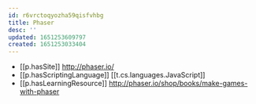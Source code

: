 ```yaml
---
id: r6vrctoqyozha59qisfvhbg
title: Phaser
desc: ''
updated: 1651253609797
created: 1651253033404
---
```



- [[p.hasSite]] http://phaser.io/
- [[p.hasScriptingLanguage]] [[t.cs.languages.JavaScript]]
- [[p.hasLearningResource]] http://phaser.io/shop/books/make-games-with-phaser